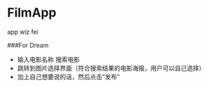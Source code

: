 FilmApp
=======

app wiz fei


###For Dream


- 输入电影名称 搜索电影
- 跳转到图片选择界面（符合搜索结果的电影海报，用户可以自己选择）
- 加上自己想要说的话，然后点击“发布”
